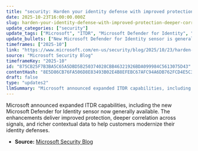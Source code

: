 ```yaml
---
title: "security: Harden your identity defense with improved protection, deeper correlation, and richer context"
date: 2025-10-23T16:00:00.000Z
slug: harden-your-identity-defense-with-improved-protection-deeper-correlation-and-richer-context
update_categories: ["security"]
update_tags: ["Microsoft", "ITDR", "Microsoft Defender for Identity", "Identity security", "Threat detection", "Identity protection", "Security blog"]
update_bullets: ["New Microsoft Defender for Identity sensor is generally available.", "Expanded ITDR features provide improved protection against identity threats.", "Deeper correlation across signals helps detect and connect complex attack patterns.", "Richer contextual information speeds investigation and response.", "Designed to help customers modernize and harden their identity defense posture.", "Announcement published on the Microsoft Security Blog."]
timeframes: ["2025-10"]
link: "https://www.microsoft.com/en-us/security/blog/2025/10/23/harden-your-identity-defense-with-improved-protection-deeper-correlation-and-richer-context/"
source: "Microsoft Security Blog"
timeframeKey: "2025-10"
id: "875CB25F7B3BA5C65A5DBD5B250374028CBB46321926BDA099984C5613075D43"
contentHash: "8E5D86CB76FA506D8E83493B02E4B8EFEBC67AFC94A6DB762FCD4E5C3D4E58BF"
draft: false
type: "updates2"
llmSummary: "Microsoft announced expanded ITDR capabilities, including the new Microsoft Defender for Identity sensor now generally available. The enhancements deliver improved protection, deeper correlation across signals, and richer contextual data to help customers modernize their identity defenses."
---
```


Microsoft announced expanded ITDR capabilities, including the new Microsoft Defender for Identity sensor now generally available. The enhancements deliver improved protection, deeper correlation across signals, and richer contextual data to help customers modernize their identity defenses.

- **Source:** [Microsoft Security Blog](https://www.microsoft.com/en-us/security/blog/2025/10/23/harden-your-identity-defense-with-improved-protection-deeper-correlation-and-richer-context/)
